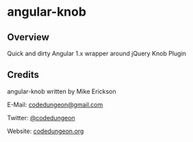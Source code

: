 # angular-knob

## Overview
Quick and dirty Angular 1.x wrapper around jQuery Knob Plugin

## Credits

angular-knob written by Mike Erickson

E-Mail: [codedungeon@gmail.com](mailto:codedungeon@gmail.com)

Twitter: [@codedungeon](http://twitter.com/codedungeon)

Website: [codedungeon.org](http://codedungeon.org)
